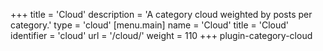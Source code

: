 +++
title = 'Cloud'
description = 'A category cloud weighted by posts per category.'
type = 'cloud'
[menu.main]
name = 'Cloud'
title = 'Cloud'
identifier = 'cloud'
url = '/cloud/'
weight = 110
+++
plugin-category-cloud